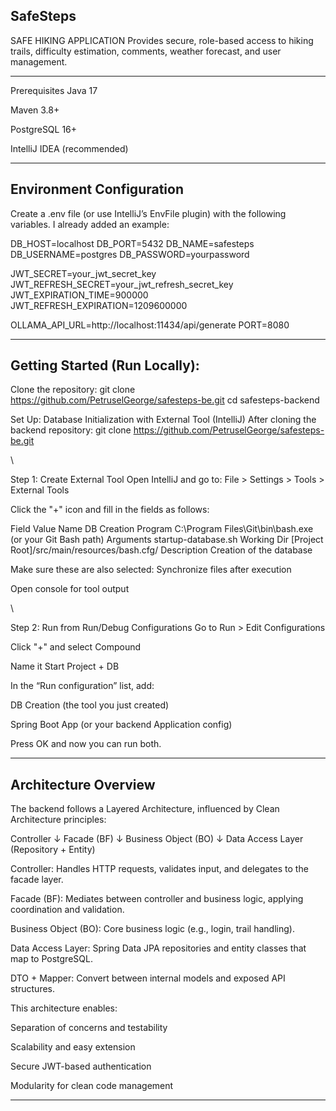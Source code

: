 ## SafeSteps
SAFE HIKING APPLICATION
Provides secure, role-based access to hiking trails, difficulty estimation, comments, weather forecast, and user management.

-------------------------------------------------------------------------------------------------------------------------------------

Prerequisites
Java 17

Maven 3.8+

PostgreSQL 16+

IntelliJ IDEA (recommended)

-----------------------------------------------------------------------------------------------------------------------------------

## Environment Configuration
Create a .env file (or use IntelliJ’s EnvFile plugin) with the following variables. I already added an example:

DB_HOST=localhost
DB_PORT=5432
DB_NAME=safesteps
DB_USERNAME=postgres
DB_PASSWORD=yourpassword

JWT_SECRET=your_jwt_secret_key
JWT_REFRESH_SECRET=your_jwt_refresh_secret_key
JWT_EXPIRATION_TIME=900000
JWT_REFRESH_EXPIRATION=1209600000

OLLAMA_API_URL=http://localhost:11434/api/generate
PORT=8080

-----------------------------------------------------------------------------------------------------------------------------------------

## Getting Started (Run Locally):

Clone the repository:
git clone https://github.com/PetruselGeorge/safesteps-be.git
cd safesteps-backend


Set Up: Database Initialization with External Tool (IntelliJ)
After cloning the backend repository: git clone https://github.com/PetruselGeorge/safesteps-be.git

\\

Step 1: Create External Tool
Open IntelliJ and go to:
File > Settings > Tools > External Tools

Click the "+" icon and fill in the fields as follows:

Field	Value
Name	DB Creation
Program	C:\Program Files\Git\bin\bash.exe (or your Git Bash path)
Arguments	startup-database.sh
Working Dir	[Project Root]/src/main/resources/bash.cfg/
Description	Creation of the database

Make sure these are also selected:
Synchronize files after execution

Open console for tool output

\\

Step 2: Run from Run/Debug Configurations
Go to Run > Edit Configurations

Click "+" and select Compound

Name it Start Project + DB

In the “Run configuration” list, add:

DB Creation (the tool you just created)

Spring Boot App (or your backend Application config)

Press OK and now you can run both.

-------------------------------------------------------------------------------------------------------------------------------------------------

## Architecture Overview

The backend follows a Layered Architecture, influenced by Clean Architecture principles:

Controller
   ↓
Facade (BF)
   ↓
Business Object (BO)
   ↓
Data Access Layer (Repository + Entity)

Controller: Handles HTTP requests, validates input, and delegates to the facade layer.

Facade (BF): Mediates between controller and business logic, applying coordination and validation.

Business Object (BO): Core business logic (e.g., login, trail handling).

Data Access Layer: Spring Data JPA repositories and entity classes that map to PostgreSQL.

DTO + Mapper: Convert between internal models and exposed API structures.

This architecture enables:

Separation of concerns and testability

Scalability and easy extension

Secure JWT-based authentication

Modularity for clean code management

------------------------------------------------------------------------------------------------------------------------------------------------------
